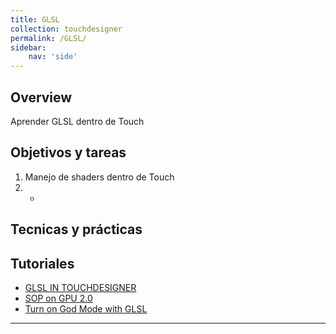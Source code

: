 ```yaml
---
title: GLSL
collection: touchdesigner
permalink: /GLSL/
sidebar:
    nav: 'side'
---
```

## Overview ##
Aprender GLSL dentro de Touch

## Objetivos y tareas ##
1. Manejo de shaders dentro de Touch
2. -

## Tecnicas y prácticas ##

## Tutoriales ##
- [GLSL IN TOUCHDESIGNER][VINCENT HOUZÉ]
- [SOP on GPU 2.0][Stanislav Glazov]
- [Turn on God Mode with GLSL][Elburz Youtube]





-----------------------------------------
[Elburz Youtube]: https://www.youtube.com/watch?v=u864WPXnKv0&t=5659s

[Stanislav Glazov]: https://www.youtube.com/watch?v=W21wK6xPEMM&list=PLSqkC3f_BStw7EyXgUyZ0SyAv8qbvwrUj&index=1
[VINCENT HOUZÉ]: https://www.youtube.com/watch?v=EDtf0hN66CY&list=PLSqkC3f_BStw7EyXgUyZ0SyAv8qbvwrUj&index=7&t=0s